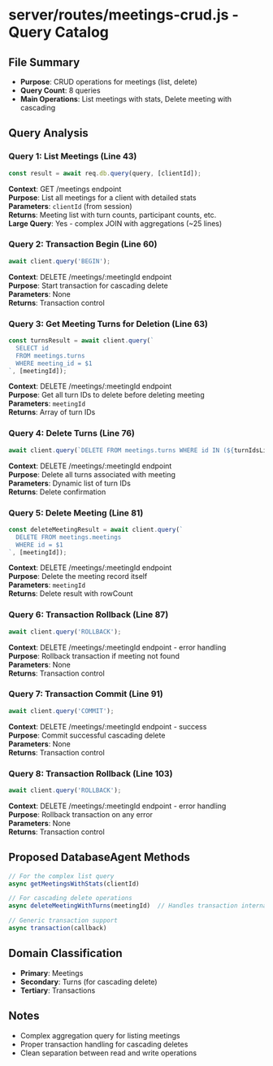 # server/routes/meetings-crud.js - Query Catalog

## File Summary
- **Purpose**: CRUD operations for meetings (list, delete)
- **Query Count**: 8 queries
- **Main Operations**: List meetings with stats, Delete meeting with cascading

## Query Analysis

### Query 1: List Meetings (Line 43)
```javascript
const result = await req.db.query(query, [clientId]);
```
**Context**: GET /meetings endpoint  
**Purpose**: List all meetings for a client with detailed stats  
**Parameters**: `clientId` (from session)  
**Returns**: Meeting list with turn counts, participant counts, etc.  
**Large Query**: Yes - complex JOIN with aggregations (~25 lines)

### Query 2: Transaction Begin (Line 60)
```javascript
await client.query('BEGIN');
```
**Context**: DELETE /meetings/:meetingId endpoint  
**Purpose**: Start transaction for cascading delete  
**Parameters**: None  
**Returns**: Transaction control

### Query 3: Get Meeting Turns for Deletion (Line 63)
```javascript
const turnsResult = await client.query(`
  SELECT id 
  FROM meetings.turns
  WHERE meeting_id = $1
`, [meetingId]);
```
**Context**: DELETE /meetings/:meetingId endpoint  
**Purpose**: Get all turn IDs to delete before deleting meeting  
**Parameters**: `meetingId`  
**Returns**: Array of turn IDs

### Query 4: Delete Turns (Line 76)
```javascript
await client.query(`DELETE FROM meetings.turns WHERE id IN (${turnIdsList})`, turnIds);
```
**Context**: DELETE /meetings/:meetingId endpoint  
**Purpose**: Delete all turns associated with meeting  
**Parameters**: Dynamic list of turn IDs  
**Returns**: Delete confirmation

### Query 5: Delete Meeting (Line 81)
```javascript
const deleteMeetingResult = await client.query(`
  DELETE FROM meetings.meetings 
  WHERE id = $1
`, [meetingId]);
```
**Context**: DELETE /meetings/:meetingId endpoint  
**Purpose**: Delete the meeting record itself  
**Parameters**: `meetingId`  
**Returns**: Delete result with rowCount

### Query 6: Transaction Rollback (Line 87)
```javascript
await client.query('ROLLBACK');
```
**Context**: DELETE /meetings/:meetingId endpoint - error handling  
**Purpose**: Rollback transaction if meeting not found  
**Parameters**: None  
**Returns**: Transaction control

### Query 7: Transaction Commit (Line 91)
```javascript
await client.query('COMMIT');
```
**Context**: DELETE /meetings/:meetingId endpoint - success  
**Purpose**: Commit successful cascading delete  
**Parameters**: None  
**Returns**: Transaction control

### Query 8: Transaction Rollback (Line 103)
```javascript
await client.query('ROLLBACK');
```
**Context**: DELETE /meetings/:meetingId endpoint - error handling  
**Purpose**: Rollback transaction on any error  
**Parameters**: None  
**Returns**: Transaction control

## Proposed DatabaseAgent Methods

```javascript
// For the complex list query
async getMeetingsWithStats(clientId)

// For cascading delete operations  
async deleteMeetingWithTurns(meetingId)  // Handles transaction internally

// Generic transaction support
async transaction(callback)
```

## Domain Classification
- **Primary**: Meetings
- **Secondary**: Turns (for cascading delete)
- **Tertiary**: Transactions

## Notes
- Complex aggregation query for listing meetings
- Proper transaction handling for cascading deletes
- Clean separation between read and write operations